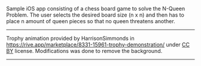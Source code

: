 Sample iOS app consisting of a chess board game to solve the N-Queen Problem. The user selects the desired board size (n x n) and then has to place n amount of queen pieces so that no queen threatens another.



--- 

Trophy animation provided by HarrisonSimmonds in https://rive.app/marketplace/8331-15961-trophy-demonstration/ under [CC BY](https://creativecommons.org/licenses/by/4.0/) license. Modifications was done to remove the background.

-----
